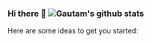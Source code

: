 ### Hi there :wave: ![Gautam's github stats](https://github-readme-stats.vercel.app/api?username=PrakharNagpal&show_icons=true&theme=radical&count_private=true)</br>

Here are some ideas to get you started:

